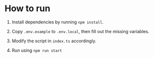 # How to run

1. Install dependencies by running `npm install`.

2. Copy `.env.example` to `.env.local`, then fill out the missing variables.

3. Modify the script in `index.ts` accordingly.

4. Run using `npm run start`
